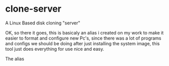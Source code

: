 # clone-server
A Linux Based disk cloning "server"

OK, so there it goes, this is basicaly an alias i created on my work to make it easier to format and configure new Pc's, since there was a lot of programs and configs we should be doing after just installing the system image, this tool just does everything for use nice and easy.

  The alias
  

